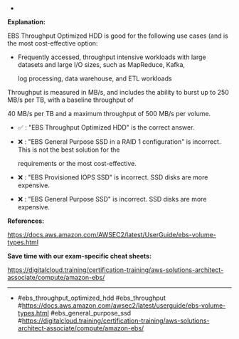 *

**Explanation:**

EBS Throughput Optimized HDD is good for the following use cases (and is the most cost-effective option:

* Frequently accessed, throughput intensive workloads with large datasets and large I/O sizes, such as MapReduce, Kafka,

  log processing, data warehouse, and ETL workloads

Throughput is measured in MB/s, and includes the ability to burst up to 250 MB/s per TB, with a baseline throughput of

40 MB/s per TB and a maximum throughput of 500 MB/s per volume.

* ✅ :  "EBS Throughput Optimized HDD" is the correct answer.

* ❌ :  "EBS General Purpose SSD in a RAID 1 configuration" is incorrect. This is not the best solution for the

  requirements or the most cost-effective.

* ❌ :  "EBS Provisioned IOPS SSD" is incorrect. SSD disks are more expensive.

* ❌ :  "EBS General Purpose SSD" is incorrect. SSD disks are more expensive.

**References:**

<https://docs.aws.amazon.com/AWSEC2/latest/UserGuide/ebs-volume-types.html>

**Save time with our exam-specific cheat sheets:**

<https://digitalcloud.training/certification-training/aws-solutions-architect-associate/compute/amazon-ebs/>

----
* #ebs_throughput_optimized_hdd #ebs_throughput #<https://docs.aws.amazon.com/awsec2/latest/userguide/ebs-volume-types.html> #ebs_general_purpose_ssd #<https://digitalcloud.training/certification-training/aws-solutions-architect-associate/compute/amazon-ebs/>
